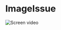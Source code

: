 # ImageIssue
![Screen video](https://github.com/stefangerard/ImageIssue/blob/master/Screen-Video.gif?raw=true)
